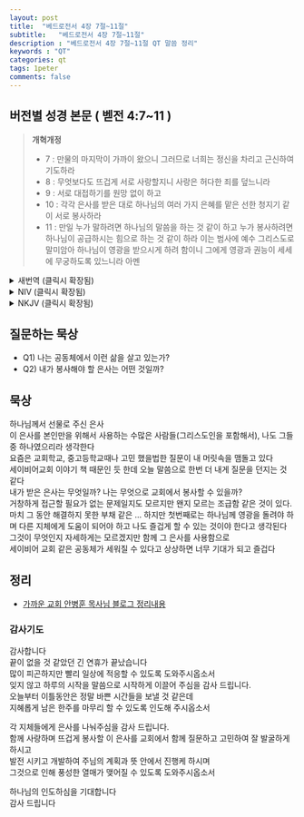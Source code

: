 ```yaml
---
layout: post
title:  "베드로전서 4장 7절~11절"
subtitle:   "베드로전서 4장 7절~11절"
description : "베드로전서 4장 7절~11절 QT 말씀 정리"
keywords : "QT"
categories: qt
tags: 1peter
comments: false
---
```


## 버전별 성경 본문 ( 벧전 4:7~11 )

> **개혁개정**
>* 7 : 만물의 마지막이 가까이 왔으니 그러므로 너희는 정신을 차리고 근신하여 기도하라
>* 8 : 무엇보다도 뜨겁게 서로 사랑할지니 사랑은 허다한 죄를 덮느니라
>* 9 : 서로 대접하기를 원망 없이 하고
>* 10 : 각각 은사를 받은 대로 하나님의 여러 가지 은혜를 맡은 선한 청지기 같이 서로 봉사하라
>* 11 : 만일 누가 말하려면 하나님의 말씀을 하는 것 같이 하고 누가 봉사하려면 하나님이 공급하시는 힘으로 하는 것 같이 하라 이는 범사에 예수 그리스도로 말미암아 하나님이 영광을 받으시게 하려 함이니 그에게 영광과 권능이 세세에 무궁하도록 있느니라 아멘

<details>
<summary> 새번역 (클릭시 확장됨)</summary>
<div markdown="1">

>* 7 : 만물의 마지막이 가까이 왔습니다. 그러므로 정신을 차리고, 삼가 조심하여 기도하십시오.
>* 8 : 무엇보다도 먼저 서로 뜨겁게 사랑하십시오. 사랑은 허다한 죄를 덮어 줍니다.
>* 9 : 불평 없이 서로 따뜻하게 대접하십시오.
>* 10 : 각 사람은 은사를 받은 대로 하나님의 여러 가지 은혜를 맡은 선한 관리인으로서 서로 봉사하십시오.
>* 11 : 말을 하는 사람은 하나님의 말씀을 전파하는 사람답게 하고, 봉사하는 사람은 하나님께서 주시는 힘으로 봉사하는 사람답게 하십시오. 그리하면 하나님이 모든 일에 예수 그리스도로 말미암아 영광을 받으실 것입니다. 영광과 권세가 영원무궁하도록 그에게 있습니다. 아멘.
</div>
</details>

<details>
<summary> NIV (클릭시 확장됨)</summary>
<div markdown="1">

>* 7 : The end of all things is near. Therefore be alert and of sober mind so that you may pray.
>* 8 : Above all, love each other deeply, because love covers over a multitude of sins.
>* 9 : Offer hospitality to one another without grumbling.
>* 10 : Each of you should use whatever gift you have received to serve others, as faithful stewards of God’s grace in its various forms.
>* 11 : If anyone speaks, they should do so as one who speaks the very words of God. If anyone serves, they should do so with the strength God provides, so that in all things God may be praised through Jesus Christ. To him be the glory and the power for ever and ever. Amen.
</div>
</details>

<details>
<summary> NKJV (클릭시 확장됨)</summary>
<div markdown="1">

>* 7 : But the end of all things is at hand; therefore be serious and watchful in your prayers.
>* 8 : And above all things have fervent love for one another, for “love will cover a multitude of sins.”
>* 9 : Be hospitable to one another without grumbling.
>* 10 : As each one has received a gift, minister it to one another, as good stewards of the manifold grace of God.
>* 11 : If anyone speaks, let him speak as the oracles of God. If anyone ministers, let him do it as with the ability which God supplies, that in all things God may be glorified through Jesus Christ, to whom belong the glory and the dominion forever and ever. Amen.
</div>
</details>

## 질문하는 묵상

* Q1) 나는 공동체에서 이런 삶을 살고 있는가?  
* Q2) 내가 봉사해야 할 은사는 어떤 것일까?  

## 묵상

하나님께서 선물로 주신 은사  
이 은사를 본인만을 위해서 사용하는 수많은 사람들(그리스도인을 포함해서), 나도 그들 중 하나였으리라 생각한다  
요즘은 교회학교, 중고등학교때나 고민 했을법한 질문이 내 머릿속을 맴돌고 있다  
세이비어교회 이야기 책 때문인 듯 한데 오늘 말씀으로 한번 더 내게 질문을 던지는 것 같다  
내가 받은 은사는 무엇일까? 나는 무엇으로 교회에서 봉사할 수 있을까?  
거창하게 접근할 필요가 없는 문제일지도 모르지만 왠지 모르는 조급함 같은 것이 있다.
마치 그 동안 해결하지 못한 부채 같은 ...
하지만 첫번째로는 하나님께 영광을 돌려야 하며 다른 지체에게 도움이 되어야 하고 나도 즐겁게 할 수 있는 것이야 한다고 생각된다  
그것이 무엇인지 자세하게는 모르겠지만 함께 그 은사를 사용함으로  
세이비어 교회 같은 공동체가 세워질 수 있다고 상상하면 너무 기대가 되고 즐겁다     

## 정리
* [가까운 교회 안병훈 목사님 블로그 정리내용](https://blog.naver.com/tolerance2018)

### 감사기도

감사합니다  
끝이 없을 것 같았던 긴 연휴가 끝났습니다  
많이 피곤하지만 빨리 일상에 적응할 수 있도록 도와주시옵소서   
잊지 않고 하루의 시작을 말씀으로 시작하게 이끌어 주심을 감사 드립니다.  
오늘부터 이틀동안은 정말 바쁜 시간들을 보낼 것 같은데  
지혜롭게 남은 한주를 마무리 할 수 있도록 인도해 주시옵소서  

각 지체들에게 은사를 나눠주심을 감사 드립니다.  
함께 사랑하며 뜨겁게 봉사할 이 은사를 교회에서 함께 질문하고 고민하여 잘 발굴하게 하시고  
발전 시키고 개발하여 주님의 계획과 뜻 안에서 진행케 하시며  
그것으로 인해 풍성한 열매가 맺어질 수 있도록 도와주시옵소서  

하나님의 인도하심을 기대합니다  
감사 드립니다 